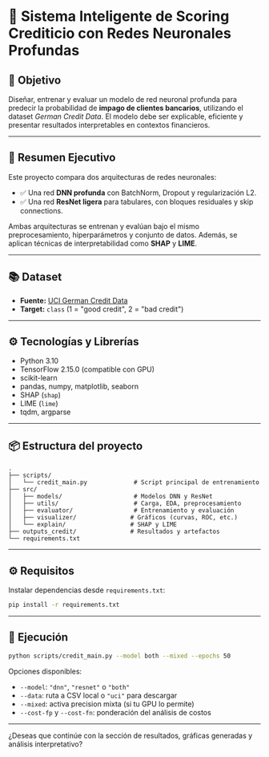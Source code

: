 
# 🧠 Sistema Inteligente de Scoring Crediticio con Redes Neuronales Profundas

## 📌 Objetivo
Diseñar, entrenar y evaluar un modelo de red neuronal profunda para predecir la probabilidad de **impago de clientes bancarios**, utilizando el dataset *German Credit Data*. El modelo debe ser explicable, eficiente y presentar resultados interpretables en contextos financieros.

---

## 🧪 Resumen Ejecutivo

Este proyecto compara dos arquitecturas de redes neuronales:
- ✅ Una red **DNN profunda** con BatchNorm, Dropout y regularización L2.
- ✅ Una red **ResNet ligera** para tabulares, con bloques residuales y skip connections.

Ambas arquitecturas se entrenan y evalúan bajo el mismo preprocesamiento, hiperparámetros y conjunto de datos. Además, se aplican técnicas de interpretabilidad como **SHAP** y **LIME**.

---

## 📚 Dataset

- **Fuente:** [UCI German Credit Data](https://archive.ics.uci.edu/dataset/144/statlog+german+credit+data)
- **Target:** `class` (1 = "good credit", 2 = "bad credit")

---

## ⚙️ Tecnologías y Librerías

- Python 3.10
- TensorFlow 2.15.0 (compatible con GPU)
- scikit-learn
- pandas, numpy, matplotlib, seaborn
- SHAP (`shap`)
- LIME (`lime`)
- tqdm, argparse

---

## 📦 Estructura del proyecto

```
.
├── scripts/
│   └── credit_main.py             # Script principal de entrenamiento
├── src/
│   ├── models/                    # Modelos DNN y ResNet
│   ├── utils/                     # Carga, EDA, preprocesamiento
│   ├── evaluator/                 # Entrenamiento y evaluación
│   ├── visualizer/               # Gráficos (curvas, ROC, etc.)
│   └── explain/                  # SHAP y LIME
├── outputs_credit/               # Resultados y artefactos
└── requirements.txt
```

---

## ⚙️ Requisitos

Instalar dependencias desde `requirements.txt`:

```bash
pip install -r requirements.txt
```

---

## 🚀 Ejecución

```bash
python scripts/credit_main.py --model both --mixed --epochs 50
```

Opciones disponibles:
- `--model`: `"dnn"`, `"resnet"` o `"both"`
- `--data`: ruta a CSV local o `"uci"` para descargar
- `--mixed`: activa precision mixta (si tu GPU lo permite)
- `--cost-fp` y `--cost-fn`: ponderación del análisis de costos

---

¿Deseas que continúe con la sección de resultados, gráficas generadas y análisis interpretativo?
